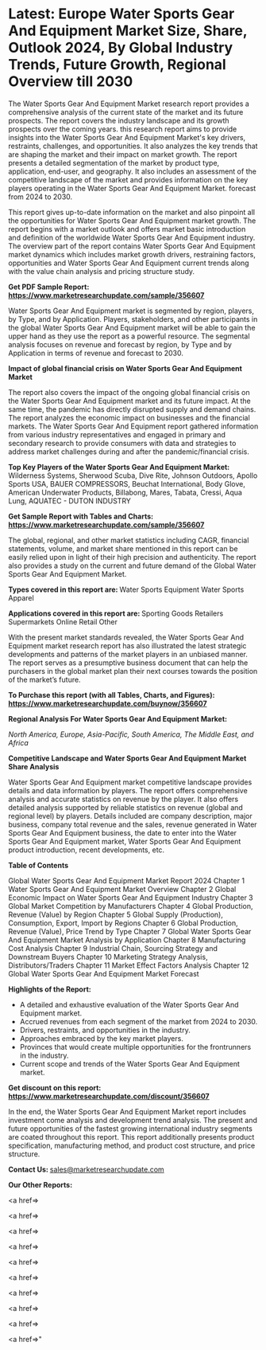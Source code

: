 # Latest: Europe Water Sports Gear And Equipment Market Size, Share, Outlook 2024, By Global Industry Trends, Future Growth, Regional Overview till 2030

The Water Sports Gear And Equipment Market research report provides a comprehensive analysis of the current state of the market and its future prospects. The report covers the industry landscape and its growth prospects over the coming years. this research report aims to provide insights into the Water Sports Gear And Equipment Market's key drivers, restraints, challenges, and opportunities. It also analyzes the key trends that are shaping the market and their impact on market growth. The report presents a detailed segmentation of the market by product type, application, end-user, and geography. It also includes an assessment of the competitive landscape of the market and provides information on the key players operating in the Water Sports Gear And Equipment Market. forecast from 2024 to 2030.

This report gives up-to-date information on the market and also pinpoint all the opportunities for Water Sports Gear And Equipment market growth. The report begins with a market outlook and offers market basic introduction and definition of the worldwide Water Sports Gear And Equipment industry. The overview part of the report contains Water Sports Gear And Equipment market dynamics which includes market growth drivers, restraining factors, opportunities and Water Sports Gear And Equipment current trends along with the value chain analysis and pricing structure study.

<strong><b>Get PDF Sample Report: <a href=https://www.marketresearchupdate.com/sample/356607>https://www.marketresearchupdate.com/sample/356607</a></b></strong>

Water Sports Gear And Equipment market is segmented by region, players, by Type, and by Application. Players, stakeholders, and other participants in the global Water Sports Gear And Equipment market will be able to gain the upper hand as they use the report as a powerful resource. The segmental analysis focuses on revenue and forecast by region, by Type and by Application in terms of revenue and forecast to 2030.

<strong><b>Impact of global financial crisis on Water Sports Gear And Equipment Market</b></strong>

The report also covers the impact of the ongoing global financial crisis on the Water Sports Gear And Equipment market and its future impact. At the same time, the pandemic has directly disrupted supply and demand chains. The report analyzes the economic impact on businesses and the financial markets. The Water Sports Gear And Equipment report gathered information from various industry representatives and engaged in primary and secondary research to provide consumers with data and strategies to address market challenges during and after the pandemic/financial crisis.

<strong><b>Top Key Players of the Water Sports Gear And Equipment Market:
</b></strong>Wilderness Systems, Sherwood Scuba, Dive Rite, Johnson Outdoors, Apollo Sports USA, BAUER COMPRESSORS, Beuchat International, Body Glove, American Underwater Products, Billabong, Mares, Tabata, Cressi, Aqua Lung, AQUATEC - DUTON INDUSTRY<strong><b>
</b></strong>

<strong><b>Get Sample Report with Tables and Charts: <a href=https://www.marketresearchupdate.com/sample/356607>https://www.marketresearchupdate.com/sample/356607</a></b></strong>

The global, regional, and other market statistics including CAGR, financial statements, volume, and market share mentioned in this report can be easily relied upon in light of their high precision and authenticity. The report also provides a study on the current and future demand of the Global Water Sports Gear And Equipment Market.

<strong><b>Types covered in this report are:
</b></strong>Water Sports Equipment
Water Sports Apparel<strong><b>
</b></strong>

<strong><b>Applications covered in this report are:
</b></strong>Sporting Goods Retailers
Supermarkets
Online Retail
Other<strong><b>
</b></strong>

With the present market standards revealed, the Water Sports Gear And Equipment market research report has also illustrated the latest strategic developments and patterns of the market players in an unbiased manner. The report serves as a presumptive business document that can help the purchasers in the global market plan their next courses towards the position of the market’s future.

<strong><b>To Purchase this report (with all Tables, Charts, and Figures): <a href=https://www.marketresearchupdate.com/buynow/356607>https://www.marketresearchupdate.com/buynow/356607</a></b></strong>

<strong><b>Regional Analysis For Water Sports Gear And Equipment Market:</b></strong>

<em><i>North America, Europe, Asia-Pacific, South America, The Middle East, and Africa</i></em>

<strong><b>Competitive Landscape and Water Sports Gear And Equipment Market Share Analysis</b></strong>

Water Sports Gear And Equipment market competitive landscape provides details and data information by players. The report offers comprehensive analysis and accurate statistics on revenue by the player. It also offers detailed analysis supported by reliable statistics on revenue (global and regional level) by players. Details included are company description, major business, company total revenue and the sales, revenue generated in Water Sports Gear And Equipment business, the date to enter into the Water Sports Gear And Equipment market, Water Sports Gear And Equipment product introduction, recent developments, etc.

<strong><b>Table of Contents</b></strong>

Global Water Sports Gear And Equipment Market Report 2024
Chapter 1 Water Sports Gear And Equipment Market Overview
Chapter 2 Global Economic Impact on Water Sports Gear And Equipment Industry
Chapter 3 Global Market Competition by Manufacturers
Chapter 4 Global Production, Revenue (Value) by Region
Chapter 5 Global Supply (Production), Consumption, Export, Import by Regions
Chapter 6 Global Production, Revenue (Value), Price Trend by Type
Chapter 7 Global Water Sports Gear And Equipment Market Analysis by Application
Chapter 8 Manufacturing Cost Analysis
Chapter 9 Industrial Chain, Sourcing Strategy and Downstream Buyers
Chapter 10 Marketing Strategy Analysis, Distributors/Traders
Chapter 11 Market Effect Factors Analysis
Chapter 12 Global Water Sports Gear And Equipment Market Forecast

<strong><b>Highlights of the Report:</b></strong>

- A detailed and exhaustive evaluation of the Water Sports Gear And Equipment market.
- Accrued revenues from each segment of the market from 2024 to 2030.
- Drivers, restraints, and opportunities in the industry.
- Approaches embraced by the key market players.
- Provinces that would create multiple opportunities for the frontrunners in the industry.
- Current scope and trends of the Water Sports Gear And Equipment market.

<strong><b>Get discount on this report: <a href=https://www.marketresearchupdate.com/discount/356607>https://www.marketresearchupdate.com/discount/356607</a></b></strong>

In the end, the Water Sports Gear And Equipment Market report includes investment come analysis and development trend analysis. The present and future opportunities of the fastest growing international industry segments are coated throughout this report. This report additionally presents product specification, manufacturing method, and product cost structure, and price structure.

<strong><b>Contact Us:
</b></strong>sales@marketresearchupdate.com

<strong>Our Other Reports:</strong>

<a href=></a>

<a href=></a>

<a href=></a>

<a href=></a>

<a href=></a>

<a href=></a>

<a href=></a>

<a href=></a>

<a href=></a>

<a href=></a>"
